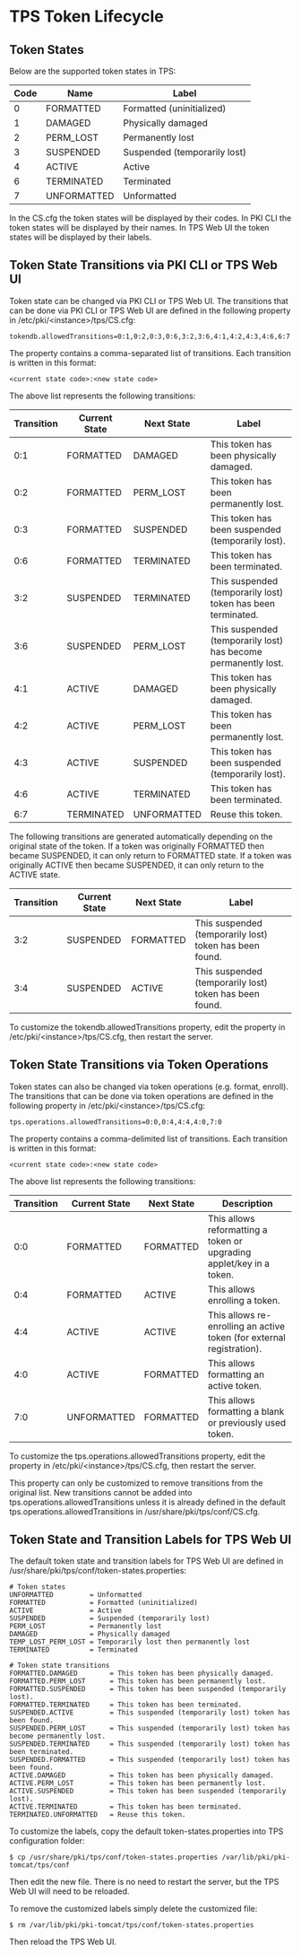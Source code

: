 # TPS Token Lifecycle

## Token States

Below are the supported token states in TPS:

| Code | Name        | Label                        |
| ---- | ----------- | ---------------------------- |
| 0    | FORMATTED   | Formatted (uninitialized)    |
| 1    | DAMAGED     | Physically damaged           |
| 2    | PERM_LOST   | Permanently lost             |
| 3    | SUSPENDED   | Suspended (temporarily lost) |
| 4    | ACTIVE      | Active                       |
| 6    | TERMINATED  | Terminated                   |
| 7    | UNFORMATTED | Unformatted                  |

In the CS.cfg the token states will be displayed by their codes.
In PKI CLI the token states will be displayed by their names.
In TPS Web UI the token states will be displayed by their labels.

## Token State Transitions via PKI CLI or TPS Web UI

Token state can be changed via PKI CLI or TPS Web UI.
The transitions that can be done via PKI CLI or TPS Web UI are defined in the following property in
/etc/pki/&lt;instance&gt;/tps/CS.cfg:

```
tokendb.allowedTransitions=0:1,0:2,0:3,0:6,3:2,3:6,4:1,4:2,4:3,4:6,6:7
```

The property contains a comma-separated list of transitions. Each transition is written in this format:

    <current state code>:<new state code>

The above list represents the following transitions:

| Transition | Current State | Next State  | Label                                                          |
| ---------- | ------------- | ----------- | -------------------------------------------------------------- |
| 0:1        | FORMATTED     | DAMAGED     | This token has been physically damaged.                        |
| 0:2        | FORMATTED     | PERM_LOST   | This token has been permanently lost.                          |
| 0:3        | FORMATTED     | SUSPENDED   | This token has been suspended (temporarily lost).              |
| 0:6        | FORMATTED     | TERMINATED  | This token has been terminated.                                |
| 3:2        | SUSPENDED     | TERMINATED  | This suspended (temporarily lost) token has been terminated.   |
| 3:6        | SUSPENDED     | PERM_LOST   | This suspended (temporarily lost) has become permanently lost. |
| 4:1        | ACTIVE        | DAMAGED     | This token has been physically damaged.                        |
| 4:2        | ACTIVE        | PERM_LOST   | This token has been permanently lost.                          |
| 4:3        | ACTIVE        | SUSPENDED   | This token has been suspended (temporarily lost).              |
| 4:6        | ACTIVE        | TERMINATED  | This token has been terminated.                                |
| 6:7        | TERMINATED    | UNFORMATTED | Reuse this token.                                              |

The following transitions are generated automatically depending on the original state of the token.
If a token was originally FORMATTED then became SUSPENDED, it can only return to FORMATTED state.
If a token was originally ACTIVE then became SUSPENDED, it can only return to the ACTIVE state.

| Transition | Current State | Next State | Label                                                   |
| ---------- | ------------- | ---------- | ------------------------------------------------------- |
| 3:2        | SUSPENDED     | FORMATTED  | This suspended (temporarily lost) token has been found. |
| 3:4        | SUSPENDED     | ACTIVE     | This suspended (temporarily lost) token has been found. |

To customize the tokendb.allowedTransitions property, edit the property in /etc/pki/&lt;instance&gt;/tps/CS.cfg,
then restart the server.

## Token State Transitions via Token Operations

Token states can also be changed via token operations (e.g. format, enroll).
The transitions that can be done via token operations are defined in the following property in
/etc/pki/&lt;instance&gt;/tps/CS.cfg:

```
tps.operations.allowedTransitions=0:0,0:4,4:4,4:0,7:0
```

The property contains a comma-delimited list of transitions.
Each transition is written in this format:

    <current state code>:<new state code>

The above list represents the following transitions:

| Transition | Current State | Next State | Description                                                           |
| ---------- | ------------- | ---------- | --------------------------------------------------------------------- |
| 0:0        | FORMATTED     | FORMATTED  | This allows reformatting a token or upgrading applet/key in a token.  |
| 0:4        | FORMATTED     | ACTIVE     | This allows enrolling a token.                                        |
| 4:4        | ACTIVE        | ACTIVE     | This allows re-enrolling an active token (for external registration). |
| 4:0        | ACTIVE        | FORMATTED  | This allows formatting an active token.                               |
| 7:0        | UNFORMATTED   | FORMATTED  | This allows formatting a blank or previously used token.              |

To customize the tps.operations.allowedTransitions property, edit the property in /etc/pki/&lt;instance&gt;/tps/CS.cfg,
then restart the server.

This property can only be customized to remove transitions from the original list.
New transitions cannot be added into tps.operations.allowedTransitions unless it is already defined
in the default tps.operations.allowedTransitions in /usr/share/pki/tps/conf/CS.cfg.

## Token State and Transition Labels for TPS Web UI

The default token state and transition labels for TPS Web UI are defined in /usr/share/pki/tps/conf/token-states.properties:

```
# Token states
UNFORMATTED         = Unformatted
FORMATTED           = Formatted (uninitialized)
ACTIVE              = Active
SUSPENDED           = Suspended (temporarily lost)
PERM_LOST           = Permanently lost
DAMAGED             = Physically damaged
TEMP_LOST_PERM_LOST = Temporarily lost then permanently lost
TERMINATED          = Terminated

# Token state transitions
FORMATTED.DAMAGED        = This token has been physically damaged.
FORMATTED.PERM_LOST      = This token has been permanently lost.
FORMATTED.SUSPENDED      = This token has been suspended (temporarily lost).
FORMATTED.TERMINATED     = This token has been terminated.
SUSPENDED.ACTIVE         = This suspended (temporarily lost) token has been found.
SUSPENDED.PERM_LOST      = This suspended (temporarily lost) token has become permanently lost.
SUSPENDED.TERMINATED     = This suspended (temporarily lost) token has been terminated.
SUSPENDED.FORMATTED      = This suspended (temporarily lost) token has been found.
ACTIVE.DAMAGED           = This token has been physically damaged.
ACTIVE.PERM_LOST         = This token has been permanently lost.
ACTIVE.SUSPENDED         = This token has been suspended (temporarily lost).
ACTIVE.TERMINATED        = This token has been terminated.
TERMINATED.UNFORMATTED   = Reuse this token.
```

To customize the labels, copy the default token-states.properties into TPS configuration folder:

```
$ cp /usr/share/pki/tps/conf/token-states.properties /var/lib/pki/pki-tomcat/tps/conf
```
Then edit the new file.
There is no need to restart the server, but the TPS Web UI will need to be reloaded.

To remove the customized labels simply delete the customized file:

```
$ rm /var/lib/pki/pki-tomcat/tps/conf/token-states.properties
```
Then reload the TPS Web UI.